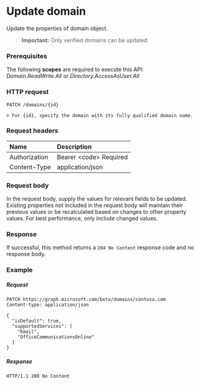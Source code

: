 # Update domain

Update the properties of domain object.

> **Important:** Only verified domains can be updated.

### Prerequisites
The following **scopes** are required to execute this API: *Domain.ReadWrite.All* or *Directory.AccessAsUser.All*

### HTTP request
<!-- { "blockType": "ignored" } -->
```http
PATCH /domains/{id}

> For {id}, specify the domain with its fully qualified domain name.

```
### Request headers
| Name       | Description|
|:-----------|:-----------|
| Authorization  | Bearer &lt;code&gt; Required|
| Content-Type  | application/json |

### Request body
In the request body, supply the values for relevant fields to be updated. Existing properties not included in the request body will maintain their previous values or be recalculated based on changes to other property values. For best performance, only include changed values.

### Response
If successful, this method returns a `204 No Content` response code and no response body.
### Example
##### Request

<!-- {
  "blockType": "request",
  "name": "update_domain"
}-->
```http
PATCH https://graph.microsoft.com/beta/domains/contoso.com
Content-type: application/json

{
  "isDefault": true,
  "supportedServices": [
    "Email",
    "OfficeCommunicationsOnline"
  ]
}
```
##### Response

<!-- {
  "blockType": "response",
  "truncated": true,
  "@odata.type": "microsoft.graph.domain"
} -->
```http
HTTP/1.1 200 No Content
```

<!-- uuid: 8fcb5dbc-d5aa-4681-8e31-b001d5168d79
2015-10-25 14:57:30 UTC -->
<!-- {
  "type": "#page.annotation",
  "description": "Update domain",
  "keywords": "",
  "section": "documentation",
  "tocPath": ""
}-->